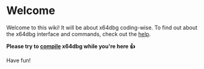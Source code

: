 # Welcome

Welcome to this wiki! It will be about x64dbg coding-wise. To find out about the x64dbg interface and commands, check out the [help](https://help.x64dbg.com).

**Please try to [compile](https://github.com/x64dbg/x64dbg/wiki/Compiling-the-whole-project) x64dbg while you're here 👍**

Have fun!